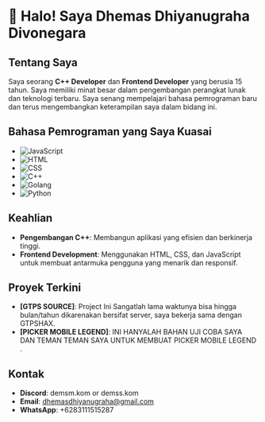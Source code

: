 # 👋 Halo! Saya Dhemas Dhiyanugraha Divonegara

## Tentang Saya
Saya seorang **C++ Developer** dan **Frontend Developer** yang berusia 15 tahun. Saya memiliki minat besar dalam pengembangan perangkat lunak dan teknologi terbaru. Saya senang mempelajari bahasa pemrograman baru dan terus mengembangkan keterampilan saya dalam bidang ini.

## Bahasa Pemrograman yang Saya Kuasai

- ![JavaScript](https://img.shields.io/badge/JavaScript-F7DF1E?style=for-the-badge&logo=javascript&logoColor=black)
- ![HTML](https://img.shields.io/badge/HTML-E34F26?style=for-the-badge&logo=html5&logoColor=white)
- ![CSS](https://img.shields.io/badge/CSS-1572B6?style=for-the-badge&logo=css3&logoColor=white)
- ![C++](https://img.shields.io/badge/C++-00599C?style=for-the-badge&logo=cplusplus&logoColor=white)
- ![Golang](https://img.shields.io/badge/Go-00ADD8?style=for-the-badge&logo=go&logoColor=white)
- ![Python](https://img.shields.io/badge/Python-3776AB?style=for-the-badge&logo=python&logoColor=white)

## Keahlian
- **Pengembangan C++**: Membangun aplikasi yang efisien dan berkinerja tinggi.
- **Frontend Development**: Menggunakan HTML, CSS, dan JavaScript untuk membuat antarmuka pengguna yang menarik dan responsif.

## Proyek Terkini
- **[GTPS SOURCE]**: Project Ini Sangatlah lama waktunya bisa hingga bulan/tahun dikarenakan bersifat server, saya bekerja sama dengan GTPSHAX.
- **[PICKER MOBILE LEGEND]**: INI HANYALAH BAHAN UJI COBA SAYA DAN TEMAN TEMAN SAYA UNTUK MEMBUAT PICKER MOBILE LEGEND .

## Kontak
- **Discord**: demsm.kom or demss.kom
- **Email**: dhemasdhiyanugraha@gmail.com
- **WhatsApp**: +6283111515287
